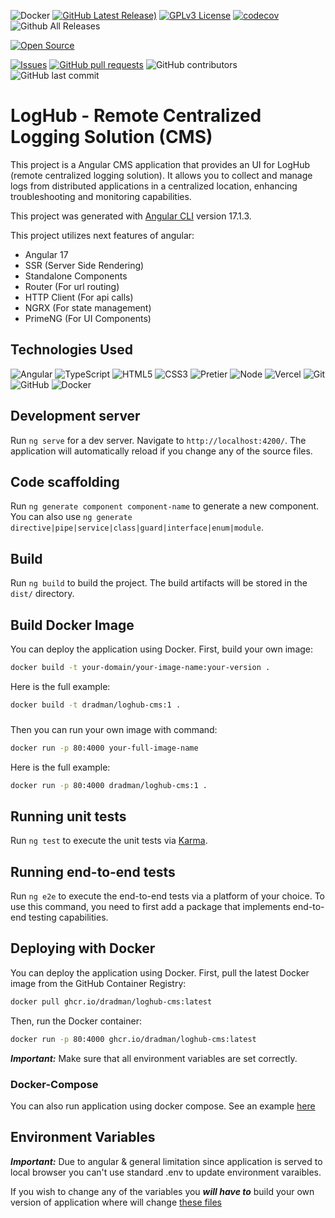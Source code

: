 ![Docker](https://github.com/DRadman/loghub-cms/actions/workflows/docker-publish.yml/badge.svg?branch=master)
[![GitHub Latest Release)](https://img.shields.io/github/v/release/DRadman/loghub-cms?logo=github)](https://github.com/DRadman/loghub-cms/releases)
[![GPLv3 License](https://img.shields.io/badge/License-GPL%20v3-yellow.svg)](LICENSE)
[![codecov](https://codecov.io/gh/DRadman/loghub-cms/graph/badge.svg?token=TJV9QZPTNR)](https://codecov.io/gh/DRadman/loghub-cms)
![Github All Releases](https://img.shields.io/github/downloads/DRadman/loghub-cms/total.svg?style=flat&logo=github)

[![Open Source](https://badges.frapsoft.com/os/v1/open-source.svg?v=103)](https://opensource.org/)

[![Issues](https://img.shields.io/github/issues-raw/DRadman/loghub-cms.svg?style=flat&logo=github)](https://github.com/Dradman/loghub-cms/issues)
[![GitHub pull requests](https://img.shields.io/github/issues-pr/DRadman/loghub-cms.svg?style=flat&logo=github)](https://github.com/Dradman/loghub-cms/pulls)
![GitHub contributors](https://img.shields.io/github/contributors/DRadman/loghub-cms.svg?style=flat&logo=github)
![GitHub last commit](https://img.shields.io/github/last-commit/DRadman/loghub-cms.svg?style=flat&logo=github)


# LogHub - Remote Centralized Logging Solution (CMS)
This project is a Angular CMS application that provides an UI for LogHub (remote centralized logging solution). It allows you to collect and manage logs from distributed applications in a centralized location, enhancing troubleshooting and monitoring capabilities.

This project was generated with [Angular CLI](https://github.com/angular/angular-cli) version 17.1.3.

This project utilizes next features of angular:
- Angular 17
- SSR (Server Side Rendering)
- Standalone Components
- Router (For url routing)
- HTTP Client (For api calls)
- NGRX (For state management)
- PrimeNG (For UI Components)


## Technologies Used
![Angular](https://img.shields.io/badge/Angular-DD0031?style=for-the-badge&logo=angular&logoColor=white)
![TypeScript](https://img.shields.io/badge/TypeScript-007ACC?style=for-the-badge&logo=typescript&logoColor=white)
![HTML5](https://img.shields.io/badge/HTML-239120?style=for-the-badge&logo=html5&logoColor=white)
![CSS3](https://img.shields.io/badge/CSS-239120?&style=for-the-badge&logo=css3&logoColor=white)
![Pretier](https://img.shields.io/badge/prettier-1A2C34?style=for-the-badge&logo=prettier&logoColor=F7BA3E)
![Node](https://img.shields.io/badge/Node.js-43853D?style=for-the-badge&logo=node.js&logoColor=white)
![Vercel](https://img.shields.io/badge/Vercel-000000?style=for-the-badge&logo=vercel&logoColor=white)
![Git](https://img.shields.io/badge/GIT-E44C30?style=for-the-badge&logo=git&logoColor=white)
![GitHub](https://img.shields.io/badge/GitHub-100000?style=for-the-badge&logo=github&logoColor=white)
![Docker](https://img.shields.io/badge/docker-%230db7ed.svg?style=for-the-badge&logo=docker&logoColor=white)

## Development server

Run `ng serve` for a dev server. Navigate to `http://localhost:4200/`. The application will automatically reload if you change any of the source files.

## Code scaffolding

Run `ng generate component component-name` to generate a new component. You can also use `ng generate directive|pipe|service|class|guard|interface|enum|module`.

## Build

Run `ng build` to build the project. The build artifacts will be stored in the `dist/` directory.

## Build Docker Image
You can deploy the application using Docker. First, build your own image:
```bash
docker build -t your-domain/your-image-name:your-version .
```

Here is the full example:
```bash
docker build -t dradman/loghub-cms:1 .
```
###
Then you can run your own image with command:
```bash
docker run -p 80:4000 your-full-image-name 
```

Here is the full example:
```bash
docker run -p 80:4000 dradman/loghub-cms:1 . 
```

## Running unit tests

Run `ng test` to execute the unit tests via [Karma](https://karma-runner.github.io).

## Running end-to-end tests

Run `ng e2e` to execute the end-to-end tests via a platform of your choice. To use this command, you need to first add a package that implements end-to-end testing capabilities.

## Deploying with Docker

You can deploy the application using Docker. First, pull the latest Docker image from the GitHub Container Registry:
```bash
docker pull ghcr.io/dradman/loghub-cms:latest
```

Then, run the Docker container:
```bash
docker run -p 80:4000 ghcr.io/dradman/loghub-cms:latest
```

***Important:*** Make sure that all environment variables are set correctly.

### Docker-Compose

You can also run application using docker compose. See an example [here](docs/examples/docker-compose.yaml)

## Environment Variables

***Important:*** Due to angular & general limitation since application is served to local browser you can't use standard .env to update environment varaibles.

If you wish to change any of the variables you ***will have to*** build your own version of application where will change [these files](src/environments/)


